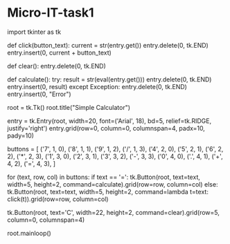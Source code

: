 # Micro-IT-task1

import tkinter as tk

def click(button_text):
    current = str(entry.get())
    entry.delete(0, tk.END)
    entry.insert(0, current + button_text)

def clear():
    entry.delete(0, tk.END)

def calculate():
    try:
        result = str(eval(entry.get()))
        entry.delete(0, tk.END)
        entry.insert(0, result)
    except Exception:
        entry.delete(0, tk.END)
        entry.insert(0, "Error")

root = tk.Tk()
root.title("Simple Calculator")

entry = tk.Entry(root, width=20, font=('Arial', 18), bd=5, relief=tk.RIDGE, justify='right')
entry.grid(row=0, column=0, columnspan=4, padx=10, pady=10)

buttons = [
    ('7', 1, 0), ('8', 1, 1), ('9', 1, 2), ('/', 1, 3),
    ('4', 2, 0), ('5', 2, 1), ('6', 2, 2), ('*', 2, 3),
    ('1', 3, 0), ('2', 3, 1), ('3', 3, 2), ('-', 3, 3),
    ('0', 4, 0), ('.', 4, 1), ('+', 4, 2), ('=', 4, 3),
]

for (text, row, col) in buttons:
    if text == '=':
        tk.Button(root, text=text, width=5, height=2, command=calculate).grid(row=row, column=col)
    else:
        tk.Button(root, text=text, width=5, height=2, command=lambda t=text: click(t)).grid(row=row, column=col)

tk.Button(root, text='C', width=22, height=2, command=clear).grid(row=5, column=0, columnspan=4)

root.mainloop()
